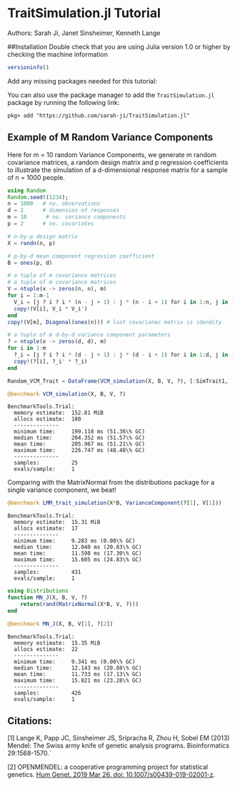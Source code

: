 
# TraitSimulation.jl Tutorial


Authors: Sarah Ji, Janet Sinsheimer, Kenneth Lange


##Installation
Double check that you are using Julia version 1.0 or higher by checking the machine information


```julia
versioninfo()
```
Add any missing packages needed for this tutorial:

You can also use the package manager to add the `TraitSimulation.jl` package by running the following link: 

```{julia}
pkg> add "https://github.com/sarah-ji/TraitSimulation.jl"
```


## Example of M Random Variance Components

Here for m = 10 random Variance Components, we generate m random covariance matrices, a random design matrix and p regression coefficients to illustrate the simulation of a d-dimensional response matrix for a sample of n = 1000 people.


```julia
using Random
Random.seed!(1234);
n = 1000   # no. observations
d = 2      # dimension of responses
m = 10      # no. variance components
p = 2      # no. covariates

# n-by-p design matrix
X = randn(n, p)

# p-by-d mean component regression coefficient
B = ones(p, d)  

# a tuple of m covariance matrices
# a tuple of m covariance matrices
V = ntuple(x -> zeros(n, n), m) 
for i = 1:m-1
  V_i = [j ? i ? i * (n - j + 1) : j * (n - i + 1) for i in 1:n, j in 1:n]
  copy!(V[i], V_i * V_i')
end
copy!(V[m], Diagonal(ones(n))) # last covarianec matrix is idendity

# a tuple of m d-by-d variance component parameters
? = ntuple(x -> zeros(d, d), m) 
for i in 1:m
  ?_i = [j ? i ? i * (d - j + 1) : j * (d - i + 1) for i in 1:d, j in 1:d]
  copy!(?[i], ?_i' * ?_i)
end

Random_VCM_Trait = DataFrame(VCM_simulation(X, B, V, ?), [:SimTrait1, :SimTrait2])
```

```julia
@benchmark VCM_simulation(X, B, V, ?)
```
    BenchmarkTools.Trial: 
      memory estimate:  152.81 MiB
      allocs estimate:  180
      --------------
      minimum time:     199.118 ms (51.36\% GC)
      median time:      204.352 ms (51.57\% GC)
      mean time:        205.967 ms (51.21\% GC)
      maximum time:     226.747 ms (48.48\% GC)
      --------------
      samples:          25
      evals/sample:     1


Comparing with the MatrixNormal from the distributions package for a single variance component, we beat! 

```julia
@benchmark LMM_trait_simulation(X*B, VarianceComponent(?[1], V[1]))
```
    BenchmarkTools.Trial: 
      memory estimate:  15.31 MiB
      allocs estimate:  17
      --------------
      minimum time:     9.283 ms (0.00\% GC)
      median time:      12.040 ms (20.83\% GC)
      mean time:        11.598 ms (17.30\% GC)
      maximum time:     15.605 ms (24.83\% GC)
      --------------
      samples:          431
      evals/sample:     1

```julia
using Distributions
function MN_J(X, B, V, ?)
    return(rand(MatrixNormal(X*B, V, ?)))
end

@benchmark MN_J(X, B, V[1], ?[2])
```

    BenchmarkTools.Trial: 
      memory estimate:  15.35 MiB
      allocs estimate:  22
      --------------
      minimum time:     9.341 ms (0.00\% GC)
      median time:      12.143 ms (20.88\% GC)
      mean time:        11.733 ms (17.13\% GC)
      maximum time:     15.821 ms (23.28\% GC)
      --------------
      samples:          426
      evals/sample:     1



## Citations: 

[1] Lange K, Papp JC, Sinsheimer JS, Sripracha R, Zhou H, Sobel EM (2013) Mendel: The Swiss army knife of genetic analysis programs. Bioinformatics 29:1568-1570.`


[2] OPENMENDEL: a cooperative programming project for statistical genetics.
[Hum Genet. 2019 Mar 26. doi: 10.1007/s00439-019-02001-z](https://www.ncbi.nlm.nih.gov/pubmed/?term=OPENMENDEL).

